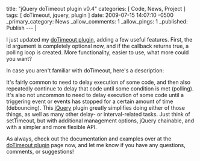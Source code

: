 title: "jQuery doTimeout plugin v0.4"
categories: [ Code, News, Project ]
tags: [ doTimeout, jquery, plugin ]
date: 2009-07-15 14:07:10 -0500
_primary_category: News
_allow_comments: 1
_allow_pings: 1
_published: Publish
--- |

I just updated my [doTimeout plugin][dotimeout], adding a few useful features. First, the id argument is completely optional now, and if the callback returns true, a polling loop is created. More functionality, easier to use, what more could you want?

In case you aren't familiar with doTimeout, here's a description:

It's fairly common to need to delay execution of some code, and then also repeatedly continue to delay that code until some condition is met (polling). It's also not uncommon to need to delay execution of some code until a triggering event or events has stopped for a certain amount of time (debouncing). This [jQuery](http://jquery.com/) plugin greatly simplifies doing either of those things, as well as many other delay- or interval-related tasks. Just think of setTimeout, but with additional management options, jQuery chainable, and with a simpler and more flexible API.

As always, check out the documentation and examples over at the [doTimeout plugin][dotimeout] page now, and let me know if you have any questions, comments, or suggestions!

  [dotimeout]: http://benalman.com/projects/jquery-dotimeout-plugin/
